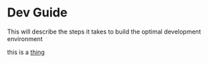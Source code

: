 # Dev Guide

This will describe the steps it takes to build the optimal development environment

this is a [thing](thing)